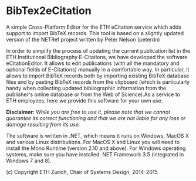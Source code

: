 BibTex2eCitation
================

A simple Cross-Platform Editor for the ETH eCitation service which adds support to import BibTeX records. This tool is based on a slightly updated version of the NETRef project written by Peter Nelson (peterdn)

In order to simplify the process of updating the current publication list in the ETH Institutional Bibliography E-Citations, we have developed the software eCitationEditor. It allows to edit publications (with all the mandatory and optional fields of E-Citations) manually in a comfortable way. In particular, it allows to import BibTeX records both by importing existing BibTeX database files and by pasting BibTeX records from the clipboard (which is particularly handy when collecting updated bibliographic information from the publisher's online database or from the Web of Science).As a service to ETH employees, here we provide this software for your own use.

**Disclaimer:** *While you are free to use it, please note that we cannot guarantee its correct functioning and that we are not liable for any loss or damage resulting from its use.*

The software is written in .NET, which means it runs on Windows, MacOS X and various Linux distributions. For MacOS X and Linux you will need to install the Mono Runtime (version 2.10 and above). For Windows operating systems, make sure you have installed .NET Framework 3.5 (integrated in Windows 7 and 8).

(c) Copyright ETH Zurich, Chair of Systems Design, 2014-2015